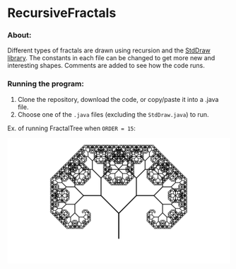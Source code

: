 # RecursiveFractals

### About:
Different types of fractals are drawn using recursion and the [StdDraw library](https://introcs.cs.princeton.edu/java/stdlib/StdDraw.java). The constants in each file can be changed to get more new and interesting shapes. Comments are added to see how the code runs.

### Running the program:
1. Clone the repository, download the code, or copy/paste it into a .java file.
2. Choose one of the `.java` files (excluding the `StdDraw.java`) to run.

Ex. of running FractalTree when `ORDER = 15`:

![Example](TreeOrder15.png)
